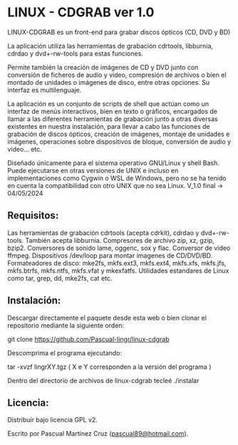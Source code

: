 ﻿			
			
LINUX - CDGRAB ver 1.0
=================

LINUX-CDGRAB es un front-end para grabar discos ópticos (CD, DVD y BD)

La aplicación utiliza las herramientas de grabación cdrtools, libburnia, cdrdao y dvd+-rw-tools para estas funciones.

Permite también la creación de imágenes de CD y DVD junto con conversión de ficheros de audio y video, compresión de archivos o bien el montado de unidades o imágenes de disco, entre otras opciones. Su interfaz es multilenguaje.

La aplicación es un conjunto de scripts de shell que actúan como un interfaz de menús interactivos, bien en texto o gráficos, encargados de llamar a las diferentes herramientas de grabación junto a otras diversas existentes en nuestra instalación, para llevar a cabo las funciones de grabación de discos ópticos, creación de imágenes, montaje de unidades e imágenes, operaciones sobre dispositivos de bloque, conversión de audio y video... etc.

Diseñado únicamente para el sistema operativo GNU/Linux y shell Bash.
Puede ejecutarse en otras versiones de UNIX e incluso en implementaciones como Cygwin o WSL de Windows, pero no se ha tenido en cuenta la compatibilidad con otro UNIX que no sea Linux. V_1.0 final -> 04/05/2024

Requisitos:
-------------
Las herramientas de grabación cdrtools (acepta cdrkit), cdrdao
y dvd+-rw-tools. También acepta libburnia.
Compresores de archivo zip, xz, gzip, bzip2.
Conversores de sonido lame, oggenc, sox y flac.
Conversor de video ffmpeg.
Dispositivos /dev/loop para montar imagenes de CD/DVD/BD.
Formateadores de disco: mke2fs, mkfs.ext3, mkfs.ext4, mkfs.xfs,
mkfs.jfs, mkfs.btrfs, mkfs.ntfs, mkfs.vfat y mkexfatfs.
Utilidades estandares de Linux como tar, grep, dd, mke2fs, cat etc.

Instalación:
--------------
Descargar directamente el paquete desde esta web o bien clonar el repositorio mediante la siguiente orden:

git clone https://github.com/Pascual-lingr/linux-cdgrab

Descomprima el programa ejecutando:

tar -xvzf lingrXY.tgz ( X e Y corresponden a la versión del programa )

Dentro del directorio de archivos de linux-cdgrab tecleé ./instalar

Licencia:
----------
Distribuir bajo licencia GPL v2.

Escrito por Pascual Martínez Cruz (pascual89@hotmail.com).

